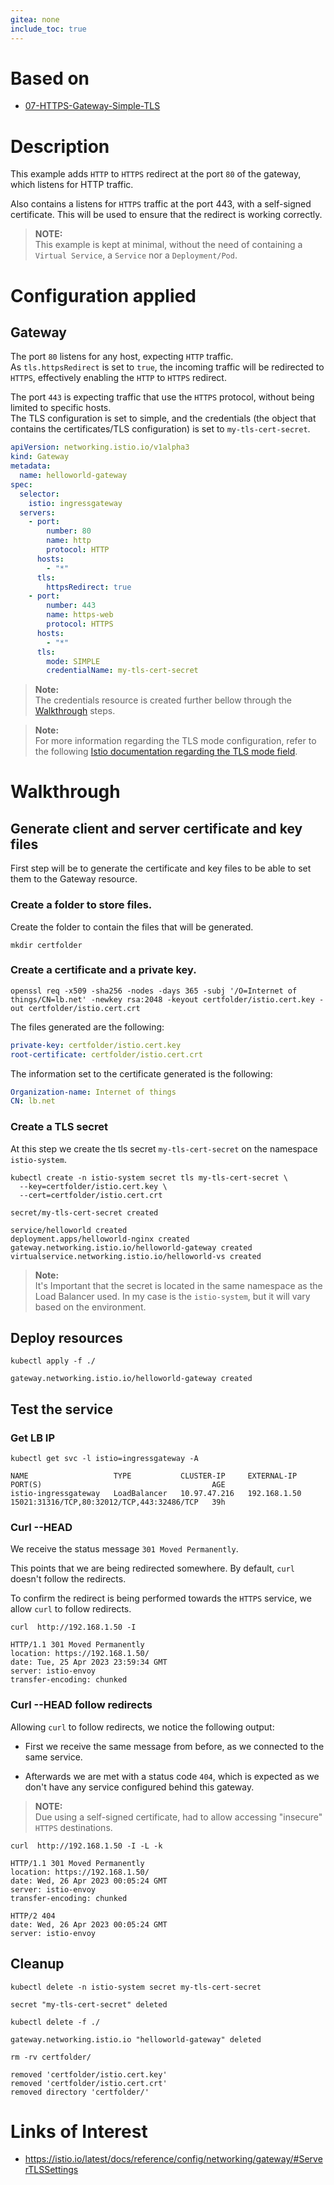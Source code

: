 ```yaml
---
gitea: none
include_toc: true
---
```


# Based on

- [07-HTTPS-Gateway-Simple-TLS](../07-HTTPS-Gateway-Simple-TLS)

# Description

This example adds `HTTP` to `HTTPS` redirect at the port `80` of the gateway, which listens for HTTP traffic.

Also contains a listens for `HTTPS` traffic at the port 443, with a self-signed certificate. This will be used to ensure that the redirect is working correctly.


> **NOTE:**\
> This example is kept at minimal, without the need of containing a `Virtual Service`, a `Service` nor a `Deployment/Pod`.

# Configuration applied

## Gateway

The port `80` listens for any host, expecting `HTTP` traffic.\
As `tls.httpsRedirect` is set to `true`, the incoming traffic will be redirected to `HTTPS`, effectively enabling the `HTTP` to `HTTPS` redirect.


The port `443` is expecting traffic that use the `HTTPS` protocol, without being limited to specific hosts.\
The TLS configuration is set to simple, and the credentials (the object that contains the certificates/TLS configuration) is set to `my-tls-cert-secret`.

```yaml
apiVersion: networking.istio.io/v1alpha3
kind: Gateway
metadata:
  name: helloworld-gateway
spec:
  selector:
    istio: ingressgateway
  servers:
    - port:
        number: 80
        name: http
        protocol: HTTP
      hosts:
        - "*"
      tls:
        httpsRedirect: true
    - port:
        number: 443
        name: https-web
        protocol: HTTPS
      hosts:
        - "*"
      tls:
        mode: SIMPLE
        credentialName: my-tls-cert-secret
```

> **Note:**\
> The credentials resource is created further bellow through the [Walkthrough](#walkthrough) steps.

> **Note:**\
> For more information regarding the TLS mode configuration, refer to the following [Istio documentation regarding the TLS mode field](https://istio.io/latest/docs/reference/config/networking/gateway/#ServerTLSSettings-TLSmode).

# Walkthrough

## Generate client and server certificate and key files

First step will be to generate the certificate and key files to be able to set them to the Gateway resource.

### Create a folder to store files.

Create the folder to contain the files that will be generated. 

```shell
mkdir certfolder
```

### Create a certificate and a private key.

```shell
openssl req -x509 -sha256 -nodes -days 365 -subj '/O=Internet of things/CN=lb.net' -newkey rsa:2048 -keyout certfolder/istio.cert.key -out certfolder/istio.cert.crt
```

The files generated are the following:

```yaml
private-key: certfolder/istio.cert.key
root-certificate: certfolder/istio.cert.crt
```

The information set to the certificate generated is the following:

```yaml
Organization-name: Internet of things
CN: lb.net
```

### Create a TLS secret

At this step we create the tls secret `my-tls-cert-secret` on the namespace `istio-system`.

```shell
kubectl create -n istio-system secret tls my-tls-cert-secret \
  --key=certfolder/istio.cert.key \
  --cert=certfolder/istio.cert.crt
```
```text
secret/my-tls-cert-secret created
```
```text
service/helloworld created
deployment.apps/helloworld-nginx created
gateway.networking.istio.io/helloworld-gateway created
virtualservice.networking.istio.io/helloworld-vs created
```

> **Note:**\
> It's Important that the secret is located in the same namespace as the Load Balancer used. In my case is the `istio-system`, but it will vary based on the environment.


## Deploy resources

```shell
kubectl apply -f ./
```
```text
gateway.networking.istio.io/helloworld-gateway created
```

## Test the service

### Get LB IP

```shell
kubectl get svc -l istio=ingressgateway -A
```
```text
NAME                   TYPE           CLUSTER-IP     EXTERNAL-IP    PORT(S)                                      AGE
istio-ingressgateway   LoadBalancer   10.97.47.216   192.168.1.50   15021:31316/TCP,80:32012/TCP,443:32486/TCP   39h
```

### Curl --HEAD

We receive the status message `301 Moved Permanently`.

This points that we are being redirected somewhere. By default, `curl` doesn't follow the redirects. 

To confirm the redirect is being performed towards the `HTTPS` service, we allow `curl` to follow redirects.

```shell
curl  http://192.168.1.50 -I
```
```text
HTTP/1.1 301 Moved Permanently
location: https://192.168.1.50/
date: Tue, 25 Apr 2023 23:59:34 GMT
server: istio-envoy
transfer-encoding: chunked
```

### Curl --HEAD follow redirects

Allowing `curl` to follow redirects, we notice the following output:

- First we receive the same message from before, as we connected to the same service.

- Afterwards we are met with a status code `404`, which is expected as we don't have any service configured behind this gateway.

> **NOTE:**\
> Due using a self-signed certificate, had to allow accessing "insecure" `HTTPS` destinations.  

```shell
curl  http://192.168.1.50 -I -L -k
```
```text
HTTP/1.1 301 Moved Permanently
location: https://192.168.1.50/
date: Wed, 26 Apr 2023 00:05:24 GMT
server: istio-envoy
transfer-encoding: chunked

HTTP/2 404 
date: Wed, 26 Apr 2023 00:05:24 GMT
server: istio-envoy
```

## Cleanup

```shell
kubectl delete -n istio-system secret my-tls-cert-secret
```

```text
secret "my-tls-cert-secret" deleted
```

```shell
kubectl delete -f ./
```
```text
gateway.networking.istio.io "helloworld-gateway" deleted
```

```shell
rm -rv certfolder/
```

```text
removed 'certfolder/istio.cert.key'
removed 'certfolder/istio.cert.crt'
removed directory 'certfolder/'
```

# Links of Interest


- https://istio.io/latest/docs/reference/config/networking/gateway/#ServerTLSSettings